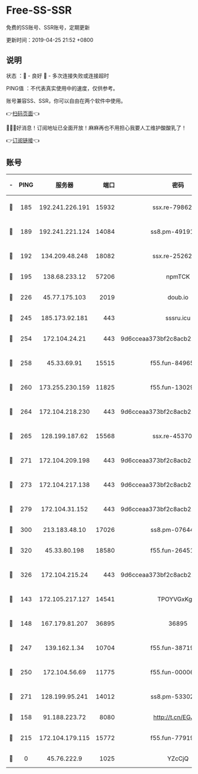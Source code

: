 # Free-SS-SSR

免费的SS账号、SSR账号，定期更新

更新时间：2019-04-25 21:52 +0800

## 说明

状态     ：🙂 - 良好 🙁 - 多次连接失败或连接超时

PING值   ：不代表真实使用中的速度，仅供参考。

账号兼容SS、SSR，你可以自由在两个软件中使用。

👉[扫码页面](https://liesauer.github.io/Free-SS-SSR/)👈

🎉🎉🎉好消息！订阅地址已全面开放！麻麻再也不用担心我要人工维护酸酸乳了！

👉[订阅链接](https://www.liesauer.net/yogurt/subscribe?ACCESS_TOKEN=DAYxR3mMaZAsaqUb)👈

## 账号

|-|PING|服务器|端口|密码|加密方式|区域|
|:----:|:----:|:-----:|-----:|:----:|:----:|:----:|
|🙂|185|192.241.226.191|15932|ssx.re-79862247|aes-256-cfb|US|
|🙂|189|192.241.221.124|14084|ss8.pm-49191647|aes-256-cfb|US|
|🙂|192|134.209.48.248|18082|ssx.re-25262818|aes-256-cfb|US|
|🙂|195|138.68.233.12|57206|npmTCK|rc4-md5|US|
|🙂|226|45.77.175.103|2019|doub.io|aes-128-ctr|SG|
|🙂|245|185.173.92.181|443|sssru.icu|rc4-md5|RU|
|🙂|254|172.104.24.21|443|9d6cceaa373bf2c8acb22e60b6a58be6|aes-256-cfb|US|
|🙂|258|45.33.69.91|15515|f55.fun-84965804|aes-256-cfb|US|
|🙂|260|173.255.230.159|11825|f55.fun-13029345|aes-256-cfb|US|
|🙂|264|172.104.218.230|443|9d6cceaa373bf2c8acb22e60b6a58be6|aes-256-cfb|US|
|🙂|265|128.199.187.62|15568|ssx.re-45370226|aes-256-cfb|SG|
|🙂|271|172.104.209.198|443|9d6cceaa373bf2c8acb22e60b6a58be6|aes-256-cfb|US|
|🙂|273|172.104.217.138|443|9d6cceaa373bf2c8acb22e60b6a58be6|aes-256-cfb|US|
|🙂|279|172.104.31.152|443|9d6cceaa373bf2c8acb22e60b6a58be6|aes-256-cfb|US|
|🙂|300|213.183.48.10|17026|ss8.pm-07644658|rc4-md5|RU|
|🙂|320|45.33.80.198|18580|f55.fun-26451739|aes-256-cfb|US|
|🙂|326|172.104.215.24|443|9d6cceaa373bf2c8acb22e60b6a58be6|aes-256-cfb|US|
|🙂|143|172.105.217.127|14541|TPOYVGxKglpi|aes-256-cfb|JP|
|🙂|148|167.179.81.207|36895|36895|aes-256-cfb|JP|
|🙂|247|139.162.1.34|10704|f55.fun-38719730|aes-256-cfb|SG|
|🙂|250|172.104.56.69|11775|f55.fun-00006496|aes-256-cfb|SG|
|🙂|271|128.199.95.241|14012|ss8.pm-53302333|aes-256-cfb|SG|
|🙁|158|91.188.223.72|8080|http://t.cn/EGJIyrl|rc4-md5|RU|
|🙁|215|172.104.179.115|15772|f55.fun-77919425|aes-256-cfb|SG|
|🙁|0|45.76.222.9|1025|YZcCjQ|rc4-md5|JP|
